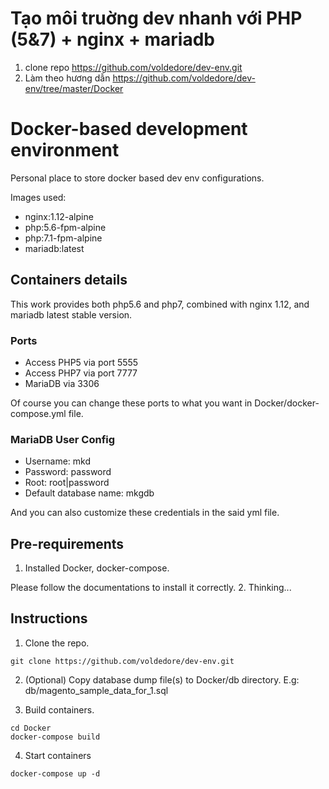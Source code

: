# Tạo môi truờng dev nhanh với PHP (5&7) + nginx + mariadb

1. clone repo https://github.com/voldedore/dev-env.git
2. Làm theo hương dẫn https://github.com/voldedore/dev-env/tree/master/Docker


# Docker-based development environment

Personal place to store docker based dev env configurations.

Images used:

* nginx:1.12-alpine
* php:5.6-fpm-alpine
* php:7.1-fpm-alpine
* mariadb:latest

## Containers details

This work provides both php5.6 and php7, combined with nginx 1.12, and mariadb latest stable version.

### Ports

* Access PHP5 via port 5555
* Access PHP7 via port 7777
* MariaDB via 3306

Of course you can change these ports to what you want in Docker/docker-compose.yml file.

### MariaDB User Config

* Username: mkd
* Password: password
* Root: root|password
* Default database name: mkgdb

And you can also customize these credentials in the said yml file.


## Pre-requirements

1. Installed Docker, docker-compose.

  Please follow the documentations to install it correctly.
2. Thinking...

## Instructions

1. Clone the repo.

  ```
  git clone https://github.com/voldedore/dev-env.git
  ```

2. (Optional) Copy database dump file(s) to Docker/db directory. E.g: db/magento_sample_data_for_1.sql

3. Build containers.

  ```
  cd Docker
  docker-compose build
  ```

4. Start containers

  ```
  docker-compose up -d
  ```
